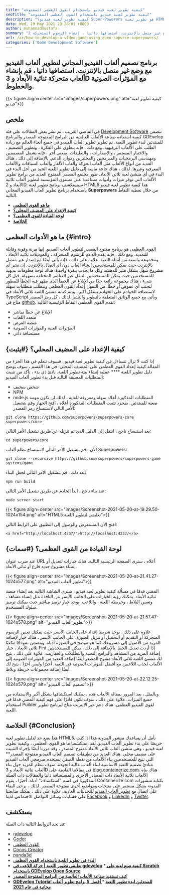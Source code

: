 ```yaml
---
title: "كيفية تطوير لعبة فيديو باستخدام القوى العظمى المفتوحة" 
seoTitle: "كيفية تطوير لعبة فيديو باستخدام القوى العظمى المفتوحة" 
description: "كيفية تطوير لعبة فيديو؟ Super-Powerers هو تطوير لعبة HTML5 مفتوحة المصدر. إنها منصة متقاطعة وتتيح للمستخدمين إنشاء ألعاب متحركة ثنائية الأبعاد و 3D." 
date: Wed, 19 May 2021 20:28:01 +0000
author: muhammadmustafa
summary: "برنامج تصميم ألعاب الفيديو المجاني لتطوير ألعاب الفيديو مع وضع غير متصل بالإنترنت. استضافها ذاتيا ، إنشاء الرسوم المتحركة 2D & amp ؛ ألعاب ثلاثية الأبعاد مع المؤثرات الصوتية والخطوط." 
url: /ar/how-to-develop-a-video-game-using-open-sopurce-superpowers/
categories: ['Game Development Software']
---
```


## برنامج تصميم ألعاب الفيديو المجاني لتطوير ألعاب الفيديو مع وضع غير متصل بالإنترنت. استضافها ذاتيا ، قم بإنشاء ألعاب متحركة ثنائية الأبعاد و 3D مع المؤثرات الصوتية والخطوط.

{{< figure align=center src="images/superpowers.png" alt="كيفية تطوير لعبة فيديو">}}


## ملخص
في الماضي القريب ، تم نشر بعض المقالات على فئة [Development Software][1] تتضمن كيفية استفادة صناعة الألعاب العالمية من البرامج المفتوحة المصدر والبرنامج GDEvelop للمبتدئين لبدء تطوير اللعبة. تم تطوير تطوير ألعاب الفيديو في جميع أنحاء العالم مع زيادة الطلب على الألعاب الترفيهية. ومع ذلك ، فإنه ينطوي على الفكرة ، وتطوير التصميم ، والاختبار المستمر ، والإصدارات ، والتعليقات. بمعنى آخر ، فإنه يشمل المصممين ومهندسي البرمجيات والمبرمجين والمختبرين وموارد الدعم. بالإضافة إلى ذلك ، هناك العديد من أنواع الألعاب مثل ألعاب الحركة وألعاب الألغاز وألعاب السباقات والألعاب المعرفية وغيرها.
لذلك ، هناك حاجة ماسة إلى دليل تطوير اللعبة الجيد من أجل البدء في البدء في أي منشئ لعبة ثلاثي الأبعاد. طور مجتمع المصدر المفتوح العديد من برامج تطوير الألعاب التي توفر ميزات وأدوات مساعدة على مستوى المؤسسة لتطوير ألعاب ثلاثية الأبعاد و 2D. سيستكشف برنامج تطوير لعبة HTML5 هذا كيفية تطوير لعبة فيديو باستخدام برنامج تطوير ألعاب الفيديو المجاني  **Superpowers**  من خلال تغطية النقاط التالية.
  * **[ما هو القوى العظمى][2]**
  * **[كيفية الإعداد على المضيف المحلي؟][3]**
  * **[لوحة القيادة للقوى العظمى؟][4]**
  * **[الخلاصة][5]**

## ما هو الأدوات العظمى   {#intro}
[القوى العظمى][6] هو برنامج مفتوح المصدر لتطوير ألعاب الفيديو. إنها مرنة وقوية وقابلة للتمديد. ومع ذلك ، فإنه يقدم الدعم للرسوم المتحركة ، والموديلات ثلاثية الأبعاد ، ومجموعة واسعة من أمثلة اللعبة. علاوة على ذلك ، فإنه يأتي أيضًا مع إصدار غير متصل بالإنترنت حيث يمكن للمستخدمين إنشاء ألعاب دون أي اتصال بالإنترنت. إن نشر أي مشروع سهل بشكل مثير للدهشة وكل ما يحدث بنقرة واحدة. هناك لوحة معلومات بديهية للمستخدمين حيث يمكن للمستخدمين التنقل عبر العناصر المختلفة بسهولة. قبل كل شيء ، هناك مجموعة رائعة جدًا من الإبلاغ عن الخطأ الذي يظهر فيه الخطأ للمطور لتجنب أي غموض أو خطأ. من السهل إعداد القوى العظمى وتتطلب متطلبات سهلة لاستضافة الخوادم على الخوادم بشكل أكبر ، ويتم كتابة منشئ اللعبة ثلاثي الأبعاد في TypeScript ويأتي مع جميع الوثائق المتعلقة بالتطوير والنشر. لذلك ، كل رمز المصدر متاح في [github][7].
تقدم القوى العظمى النقاط الرئيسية التالية:
  * الإبلاغ عن خطأ مباشر
  * متعدد اللغات
  * منصة العرض
  * المؤثرات الغنية والمؤثرات الصوتية
  * مستضافة ذاتي

## كيفية الإعداد على المضيف المحلي؟   {#يثبت}
إذا كنت لا تزال تتساءل عن كيفية تطوير لعبة فيديو ، فسوف نتعلم في هذا الجزء من المقالة كيفية إعداد القوى العظمى على المضيف المحلي. في هذا القسم ، سوف يوضح دليل تطوير اللعبة **** عملية إنشاء بيئة تطوير اللعبة.
بادئ ذي بدء ، تأكد من تثبيت المتطلبات المسبقة التالية قبل بدء تطوير ألعاب الفيديو:
  * شخص سخيف
  * NPM
  * node.js
المتطلبات المذكورة أعلاه سهلة ومعروفة للغاية ، لذلك لن تكون مهمة صعبة للمبتدئين. بمجرد تثبيت المتطلبات المذكورة أعلاه ، افتح الجهاز وقم بتشغيل الأمر التالي لاستنساخ رمز المصدر:
```
git clone https://github.com/superpowers/superpowers-core superpowers/core
```
بعد استنساخ ناجح ، انتقل إلى الدليل الذي تم تنزيله عن طريق تشغيل الأمر التالي:
```
cd superpowers/core
```
الآن ، قم بتشغيل الأمر التالي لاستنساخ نظام ألعاب Superpowers:
```
git clone --recursive https://github.com/superpowers/superpowers-game systems/game
```
بعد ذلك ، قم بتشغيل الأمر التالي لجعل البناء:
```
npm run build
```
عند بناء ناجح ، ابدأ الخادم عن طريق تشغيل الأمر التالي:
```
node server start
```

{{< figure align=center src="images/Screenshot-2021-05-20-at-19.29.50-1024x154.png" alt="HTML5 تعليمي لتطوير اللعبة">}}

افتح الآن المستعرض والوصول إلى التطبيق على الرابط التالي:
```
<a href="http://localhost:4237/">http://localhost:4237/</a>
```

## لوحة القيادة من القوى العظمى؟   {#سمات}
عند ضرب عنوان URL أعلاه ، سترى الصفحة الرئيسية التالية. هناك خيارات لتعديل أو إنشاء مشروع جديد فارغ أو ثنائي الأبعاد.

{{< figure align=center src="images/Screenshot-2021-05-20-at-21.41.27-1024x577.png" alt="تطوير ألعاب الفيديو">}}

المضي قدمًا في مسألة كيفية تطوير لعبة فيديو ، سترى الشاشة التالية بعد إنشاء منصة ثنائية الأبعاد. يمكنك رؤية الخيارات على الجانب الأيسر من النافذة مثل إنشاء مشاهد ، وتعيين البلاط ، وخريطة اللعبة ، واللاعب. يوجد خيار ترميز مباشر حيث يمكنك ترميز سلوك المستخدم.

{{< figure align=center src="images/Screenshot-2021-05-20-at-21.57.47-1024x578.png" alt="تطوير ألعاب الفيديو">}}

علاوة على ذلك ، يوجد شريط إعداد على الجانب الأيسر حيث يمكنك تعيين الرسوم المتحركة أو التقديم أو التحميل أو تنزيل الصورة. على الجانب الأيسر ، هناك خيار لإضافة المزيد من الأصول إلى مشروعك كما هو موضح في الصورة أدناه. ويتضمن نموذجًا مكعبًا ثلاثي الأبعاد ، خيار Fint إذا أردت تعديل الخط. بالإضافة إلى ذلك ، يمكن للمستخدمين إضافة المزيد من المشاهد والبرامج النصية والتظليلات والعفاريت. علاوة على ذلك ، يتيح لك منشئ اللعبة ثلاثي الأبعاد مفتوح المصدر أيضًا إضافة العديد من المؤثرات الصوتية إلى الألعاب لجذب اللاعبين مع أفضل المؤثرات الصوتية في اللعبة. أخيرًا وليس آخرًا ، يتيح لك أيضًا إضافة مجموعات خريطة وبلاط.

{{< figure align=center src="images/Screenshot-2021-05-20-at-22.12.25-1024x579.png" alt="تصميم ألعاب الفيديو">}}

وبالمثل ، بعد المرور بمقالة الألعاب هذه ، يمكنك استكشافها بشكل أكبر والاستفادة من جميع الميزات. علاوة على ذلك ، سوف تكون قادرًا على فهم كيفية المضي قدمًا في استخدام Puilder لقوى الفيديو العظمى. هناك دعم عبر الإنترنت متاح لبرنامج تطوير اللعبة.

##  **الخلاصة** {#Conclusion}
هذا يضع حد لدليل تطوير لعبة HTML5. نأمل أن يساعدك منشور المدونة هذا إذا كنت حريصًا على بدء تطوير ألعاب الفيديو. لقد استكشفنا ما هو القوى العظمى ، وكيفية تطوير لعبة فيديو ، وهي منشئ ألعاب ثلاثي الأبعاد مفتوح المصدر ، وقد مررنا أيضًا بإجراء التثبيت على مضيف محلي. هناك العديد من تطبيقات تصميم ألعاب الفيديو مفتوحة المصدر** التي تتيح للمستخدمين بناء الألعاب من نقطة الصفر. يستخدم مبرمجي ألعاب الفيديو مبادئ تصميم اللعبة الأساسية لبناء ألعاب عالية الجودة. سوف تتعلم المزيد حول بناء ألعاب ثنائية الأبعاد و 3D في مقالاتنا القادمة على [blog.containerize.com][8]. هناك بناة الألعاب ثلاثية الأبعاد ذات المصادر الأخرى والمستضافة ذاتيا والمقالات ذات الصلة المذكورة في قسم "استكشاف" أدناه.
أخيرًا ، يقوم Containerize.com بكتابة منشورات المدونة بشكل مستمر على منتجات ومواضيع أخرى مفتوحة المصدر. لذلك ، يرجى البقاء على اتصال مع [تطوير ألعاب الفيديو][9][][10] للتحديثات العادية. علاوة على ذلك ، يمكنك متابعتنا على حسابات وسائل التواصل الاجتماعي لدينا [Facebook][11] و [LinkedIn][12] و [Twitter][13].

## يستكشف
قد تجد الروابط التالية ذات الصلة:
  * [][14][gdevelop][14]
  * [][14][Godot][15]
  * [][14][القوى العظمى][6]
  * [][14][Cocos Creator][16]
  * [][14][panda3d][17]
  * **[البدء في تطوير اللعبة باستخدام القوى العظمى][18]**
  * **[تعليمي تطوير اللعبة | حركة اللاعب في gdevelop][19]**
  *[ **كيفية صنع لعبة على Scratch باستخدام GDEvelop Open Source** ][20]
  * **[كيف تستفيد صناعة الألعاب العالمية من البرامج المفتوحة المصدر][21]**
  * **[GDEvelop Tutorial للمبتدئين لبدء تطوير اللعبة][22]**
  *[ **أفضل 5 برامج تطوير ألعاب مجانية في عام 2021** ][23]

  
[1]: https://blog.containerize.com/category/game-development-software/
[2]: #intro
[3]: #setup
[4]: #features
[5]: #Conclusion
[6]: https://products.containerize.com/game-development-software/superpowers/
[7]: https://github.com/superpowers/superpowers-core
[8]: https://blog.containerize.com/
[9]: https://products.containerize.com/game-development-software/
[10]: https://products.containerize.com/business-intelligence/
[11]: https://web.facebook.com/containerize
[12]: https://www.linkedin.com/company/containerize/
[13]: https://twitter.com/containerize_co
[14]: https://products.containerize.com/game-development-software/gdevelop/
[15]: https://products.containerize.com/game-development-software/godot/
[16]: https://products.containerize.com/game-development-software/cocos-creator/
[17]: https://products.containerize.com/game-development-software/panda3d/
[18]: https://blog.containerize.com/game-development-software/superpowers-animation-getting-started-with-game-development/
[19]: https://blog.containerize.com/game-development-software/game-development-tutorial-player-movement-in-gdevelop/
[20]: https://blog.containerize.com/game-development-software/how-to-make-a-game-on-scratch-using-open-source-gdevelop/
[21]: https://blog.containerize.com/game-development-software/how-global-gaming-market-leveraging-open-source-software/
[22]: https://blog.containerize.com/game-development-software/game-development-tutorial-player-movement-in-gdevelop/
[23]: https://blog.containerize.com/game-development-software/top-5-free-game-development-software-in-the-year-2021/
